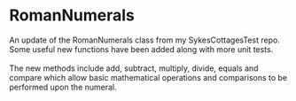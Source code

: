 # RomanNumerals
An update of the RomanNumerals class from my SykesCottagesTest repo. Some useful new functions have been added along with more unit tests.<br /><br />
The new methods include add, subtract, multiply, divide, equals and compare which allow basic mathematical operations and comparisons to be performed upon the numeral.
